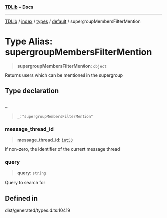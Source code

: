 [**TDLib**](../../../../../../README.md) • **Docs**

***

[TDLib](../../../../../../modules.md) / [index](../../../../../README.md) / [types](../../../README.md) / [default](../README.md) / supergroupMembersFilterMention

# Type Alias: supergroupMembersFilterMention

> **supergroupMembersFilterMention**: `object`

Returns users which can be mentioned in the supergroup

## Type declaration

### \_

> **\_**: `"supergroupMembersFilterMention"`

### message\_thread\_id

> **message\_thread\_id**: [`int53`](int53-1.md)

If non-zero, the identifier of the current message thread

### query

> **query**: `string`

Query to search for

## Defined in

dist/generated/types.d.ts:10419
